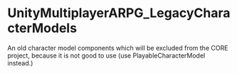 # UnityMultiplayerARPG_LegacyCharacterModels
An old character model components which will be excluded from the CORE project, because it is not good to use (use PlayableCharacterModel instead.)
